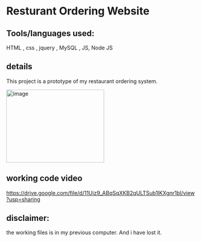 # Resturant Ordering Website

## Tools/languages used:
 HTML , css , jquery , MySQL , JS, Node JS

## details
This project is a prototype of my restaurant ordering system.


<img width="259" height="194" alt="image" src="https://github.com/user-attachments/assets/73419607-f17f-4f61-8c5b-eeec4e3e7d32" />

## working code video

https://drive.google.com/file/d/11Uiz9_ABqSqXKB2qULTSub1IKXgnr1bl/view?usp=sharing

## disclaimer:

 the working files is in my previous computer. And i have lost it.
